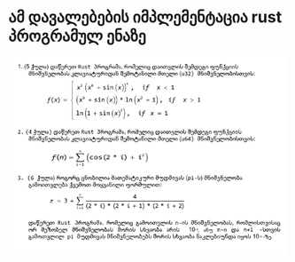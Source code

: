 # ამ დავალებების იმპლემენტაცია rust პროგრამულ ენაზე

![image with the homework tasks described on it](./assets/homework.png)
